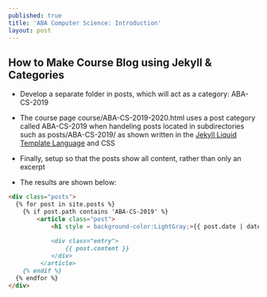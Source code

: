 ```yaml
---
published: true
title: 'ABA Computer Science: Introduction'
layout: post
---
```

## How to Make Course Blog using Jekyll & Categories

- Develop a separate folder in posts, which will act as a category: ABA-CS-2019  
  
- The course page course/ABA-CS-2019-2020.html uses a post category called ABA-CS-2019 when handeling posts located in subdirectories such as posts/ABA-CS-2019/ as shown written in the [Jekyll Liquid Template Language](https://shopify.github.io/liquid/) and CSS
  
- Finally, setup so that the posts show all content, rather than only an excerpt
  
- The results are shown below:
  
```markdown
<div class="posts">
  {% for post in site.posts %}
  	{% if post.path contains 'ABA-CS-2019' %}
  		<article class="post">
          	<h1 style = background-color:LightGray;>{{ post.date | date: "%B %e, %Y" }} - {{ post.title }}</h1>
      
        	<div class="entry">
          		{{ post.content }}
        	</div>
 		 </article>
    {% endif %}
  {% endfor %}
</div>
```